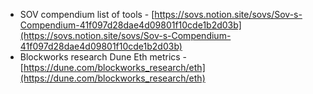 - SOV compendium list of tools - [https://sovs.notion.site/sovs/Sov-s-Compendium-41f097d28dae4d09801f10cde1b2d03b](https://sovs.notion.site/sovs/Sov-s-Compendium-41f097d28dae4d09801f10cde1b2d03b)
- Blockworks research Dune Eth metrics - [https://dune.com/blockworks_research/eth](https://dune.com/blockworks_research/eth)

